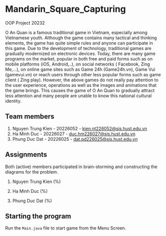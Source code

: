 # Mandarin_Square_Capturing
OOP Project 20232

O An Quan is a famous traditional game in Vietnam, especially among Vietnamese youth. Although the game contains many tactical and thinking elements, the game has quite simple rules and anyone can participate in this game. Due to the development of technology, traditional games are gradually modernized on electronic devices. Today, there are many game programs on the market, popular in both free and paid forms such as on mobile platforms (iOS, Android,..), on social networks ( Facebook, Zing Me,...), on online game sites such as Game 24h (Game24h.vn), Game Vui (gamevui.vn) or reach users through other less popular forms such as game client ( Zing play). However, the above games do not really pay attention to the user experience, operations as well as the images and animations that the game brings. This causes the game of O An Quan to gradually attract less attention and many people are unable to know this national cultural identity.
## Team members
1. Nguyen Trung Kien - 20226052 - kien.nt226052@sis.hust.edu.vn 
2. Ha Minh Duc - 20226027 - duc.hm226027@sis.hust.edu.vn 
3. Phung Duc Dat - 20226025 - dat.pd226025@sis.hust.edu.vn 
## Assignments
Both (active) members participated in brain-storming and constructing the diagrams for the problem.
1. Nguyen Trung Kien (%)

2. Ha Minh Duc (%)

3. Phung Duc Dat (%)

## Starting the program
Run the `Main.java` file to start game from the Menu Screen.
